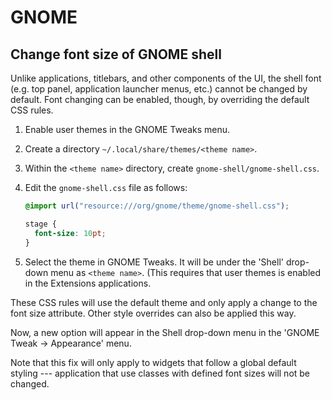 # GNOME

## Change font size of GNOME shell

Unlike applications, titlebars, and other components of the UI, the shell font
(e.g. top panel, application launcher menus, etc.) cannot be changed by default.
Font changing can be enabled, though, by overriding the default CSS rules.

1. Enable user themes in the GNOME Tweaks menu.
2. Create a directory `~/.local/share/themes/<theme name>`.
3. Within the `<theme name>` directory, create `gnome-shell/gnome-shell.css`.
4. Edit the `gnome-shell.css` file as follows:

   ```css
   @import url("resource:///org/gnome/theme/gnome-shell.css");

   stage {
     font-size: 10pt;
   }
   ```

5. Select the theme in GNOME Tweaks. It will be under the 'Shell' drop-down menu
   as `<theme name>`. (This requires that user themes is enabled in the
   Extensions applications.

These CSS rules will use the default theme and only apply a change to the font
size attribute. Other style overrides can also be applied this way.

Now, a new option will appear in the Shell drop-down menu in the 'GNOME Tweak ->
Appearance' menu.

Note that this fix will only apply to widgets that follow a global default
styling --- application that use classes with defined font sizes will not be
changed.
